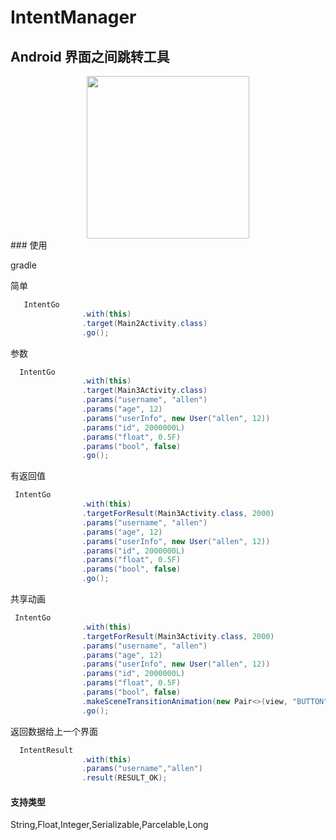 # IntentManager
## Android 界面之间跳转工具



<div align="center"><image src="https://github.com/Golabe/IntentManager/blob/master/gif/GIF.gif?raw=true" width="260"/></div>
### 使用

gradle


简单
```java
   IntentGo
                .with(this)
                .target(Main2Activity.class)
                .go();
```
参数
```java
  IntentGo
                .with(this)
                .target(Main3Activity.class)
                .params("username", "allen")
                .params("age", 12)
                .params("userInfo", new User("allen", 12))
                .params("id", 2000000L)
                .params("float", 0.5F)
                .params("bool", false)
                .go();
```
有返回值
```java
 IntentGo
                .with(this)
                .targetForResult(Main3Activity.class, 2000)
                .params("username", "allen")
                .params("age", 12)
                .params("userInfo", new User("allen", 12))
                .params("id", 2000000L)
                .params("float", 0.5F)
                .params("bool", false)
                .go();
```

共享动画
```java
 IntentGo
                .with(this)
                .targetForResult(Main3Activity.class, 2000)
                .params("username", "allen")
                .params("age", 12)
                .params("userInfo", new User("allen", 12))
                .params("id", 2000000L)
                .params("float", 0.5F)
                .params("bool", false)
                .makeSceneTransitionAnimation(new Pair<>(view, "BUTTON"))
                .go();
```


返回数据给上一个界面
```java
  IntentResult
                .with(this)
                .params("username","allen")
                .result(RESULT_OK);
```

#### 支持类型
String,Float,Integer,Serializable,Parcelable,Long

